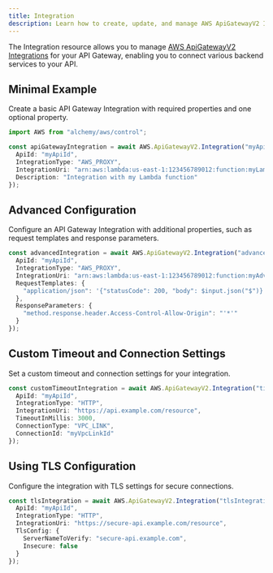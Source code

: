 ```yaml
---
title: Integration
description: Learn how to create, update, and manage AWS ApiGatewayV2 Integrations using Alchemy Cloud Control.
---
```



The Integration resource allows you to manage [AWS ApiGatewayV2 Integrations](https://docs.aws.amazon.com/apigatewayv2/latest/userguide/) for your API Gateway, enabling you to connect various backend services to your API.

## Minimal Example

Create a basic API Gateway Integration with required properties and one optional property.

```ts
import AWS from "alchemy/aws/control";

const apiGatewayIntegration = await AWS.ApiGatewayV2.Integration("myApiIntegration", {
  ApiId: "myApiId",
  IntegrationType: "AWS_PROXY",
  IntegrationUri: "arn:aws:lambda:us-east-1:123456789012:function:myLambdaFunction",
  Description: "Integration with my Lambda function"
});
```

## Advanced Configuration

Configure an API Gateway Integration with additional properties, such as request templates and response parameters.

```ts
const advancedIntegration = await AWS.ApiGatewayV2.Integration("advancedApiIntegration", {
  ApiId: "myApiId",
  IntegrationType: "AWS_PROXY",
  IntegrationUri: "arn:aws:lambda:us-east-1:123456789012:function:myAdvancedLambdaFunction",
  RequestTemplates: {
    "application/json": '{"statusCode": 200, "body": $input.json("$")}'
  },
  ResponseParameters: {
    "method.response.header.Access-Control-Allow-Origin": "'*'"
  }
});
```

## Custom Timeout and Connection Settings

Set a custom timeout and connection settings for your integration.

```ts
const customTimeoutIntegration = await AWS.ApiGatewayV2.Integration("timeoutIntegration", {
  ApiId: "myApiId",
  IntegrationType: "HTTP",
  IntegrationUri: "https://api.example.com/resource",
  TimeoutInMillis: 3000,
  ConnectionType: "VPC_LINK",
  ConnectionId: "myVpcLinkId"
});
```

## Using TLS Configuration

Configure the integration with TLS settings for secure connections.

```ts
const tlsIntegration = await AWS.ApiGatewayV2.Integration("tlsIntegration", {
  ApiId: "myApiId",
  IntegrationType: "HTTP",
  IntegrationUri: "https://secure-api.example.com/resource",
  TlsConfig: {
    ServerNameToVerify: "secure-api.example.com",
    Insecure: false
  }
});
```
